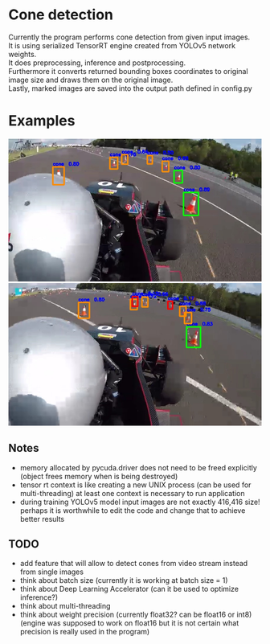 # Cone detection
Currently the program performs cone detection from given input images.  
It is using serialized TensorRT engine created from YOLOv5 network weights.  
It does preprocessing, inference and postprocessing.  
Furthermore it converts returned bounding boxes coordinates to original image size and draws them on the original image.  
Lastly, marked images are saved into the output path defined in config.py

# Examples
![9](https://github.com/WojtekMs/Cone-detection/blob/master/data/output/9.jpg?raw=true)
![4](https://github.com/WojtekMs/Cone-detection/blob/master/data/output/4.jpg?raw=true)

## Notes
- memory allocated by pycuda.driver does not need to be freed explicitly (object frees memory when is being destroyed)
- tensor rt context is like creating a new UNIX process (can be used for multi-threading) at least one context is necessary to run application
- during training YOLOv5 model input images are not exactly 416,416 size!  
perhaps it is worthwhile to edit the code and change that to achieve better results

## TODO
- add feature that will allow to detect cones from video stream instead from single images
- think about batch size (currently it is working at batch size = 1)
- think about Deep Learning Accelerator (can it be used to optimize inference?)
- think about multi-threading
- think about weight precision (currently float32? can be float16 or int8)  
(engine was supposed to work on float16 but it is not certain what precision is really used in the program)
